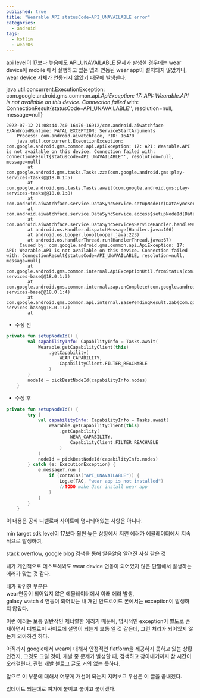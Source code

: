 ```yaml
---
published: true
title: "Wearable API statusCode=API_UNAVAILABLE error"
categories:
  - android
tags:
  - kotlin
  - wearOs
---
```


api level이 17보다 높음에도 API_UNAVAILABLE 문제가 발생한 경우에는 wear device에 mobile 에서 실행하고 있는 앱과 연동된 wear app이 설치되지 않았거나, wear device 자체가 연동되지 않았기 때문에 발생한다.  


java.util.concurrent.ExecutionException: com.google.android.gms.common.api.*ApiException: 17: API: Wearable.API is not available on this device. Connection failed* with: ConnectionResult{statusCode=API_UNAVAILABLE'', resolution=null, message=null} 

~~~
2022-07-12 21:08:44.740 16470-16912/com.android.aiwatchface E/AndroidRuntime: FATAL EXCEPTION: ServiceStartArguments
    Process: com.android.aiwatchface, PID: 16470
    java.util.concurrent.ExecutionException: com.google.android.gms.common.api.ApiException: 17: API: Wearable.API is not available on this device. Connection failed with: ConnectionResult{statusCode=API_UNAVAILABLE'', resolution=null, message=null}
        at com.google.android.gms.tasks.Tasks.zza(com.google.android.gms:play-services-tasks@@18.0.1:5)
        at com.google.android.gms.tasks.Tasks.await(com.google.android.gms:play-services-tasks@@18.0.1:8)
        at com.android.aiwatchface.service.DataSyncService.setupNodeId(DataSyncService.kt:94)
        at com.android.aiwatchface.service.DataSyncService.access$setupNodeId(DataSyncService.kt:38)
        at com.android.aiwatchface.service.DataSyncService$ServiceHandler.handleMessage(DataSyncService.kt:63)
        at android.os.Handler.dispatchMessage(Handler.java:106)
        at android.os.Looper.loop(Looper.java:223)
        at android.os.HandlerThread.run(HandlerThread.java:67)
     Caused by: com.google.android.gms.common.api.ApiException: 17: API: Wearable.API is not available on this device. Connection failed with: ConnectionResult{statusCode=API_UNAVAILABLE, resolution=null, message=null}
        at com.google.android.gms.common.internal.ApiExceptionUtil.fromStatus(com.google.android.gms:play-services-base@@18.0.1:3)
        at com.google.android.gms.common.internal.zap.onComplete(com.google.android.gms:play-services-base@@18.0.1:4)
        at com.google.android.gms.common.api.internal.BasePendingResult.zab(com.google.android.gms:play-services-base@@18.0.1:7)
        at 
~~~

-  수정 전
~~~kotlin
private fun setupNodeId() {
        val capabilityInfo: CapabilityInfo = Tasks.await(
            Wearable.getCapabilityClient(this)
                .getCapability(
                    WEAR_CAPABILITY,
                    CapabilityClient.FILTER_REACHABLE
                )
        )
        nodeId = pickBestNodeId(capabilityInfo.nodes)
    }
~~~

- 수정 후
~~~kotlin
private fun setupNodeId() {
        try {
            val capabilityInfo: CapabilityInfo = Tasks.await(
                Wearable.getCapabilityClient(this)
                    .getCapability(
                        WEAR_CAPABILITY,
                        CapabilityClient.FILTER_REACHABLE
                    )
            )
            nodeId = pickBestNodeId(capabilityInfo.nodes)
        } catch (e: ExecutionException) {
            e.message?.run {
                if (contains("API_UNAVAILABLE")) {
                    Log.e(TAG, "wear app is not installed")
                    //TODO make User install wear app
                }
            }
        }
    }
~~~
  
    

이 내용은 공식 디벨로퍼 사이트에 명시되어있는 사항은 아니다.  

min target sdk level이 17보다 훨씬 높은 상황에서 저런 에러가 에뮬레이터에서 지속적으로 발생하여,   

stack overflow, google blog 검색을 통해 알음알음 알려진 사실 같은 것
  
   
내가 개인적으로 테스트해봐도 wear device 연동이 되어있지 않은 단말에서 발생하는 에러가 맞는 것 같다.  

내가 확인한 부분은  
wear연동이 되어있지 않은 에뮬레이터에서 아래 에러 발생,   
galaxy watch 4 연동이 되어있는 내 개인 안드로이드 폰에서는 exception이 발생하지 않았다. 

이런 에러는 보통 일반적인 제너럴한 에러기 때문에, 명시적인 exception이 별도로 존재하면서 디벨로퍼 사이트에
설명이 되는게 보통 일 것 같은데, 그런 처리가 되어있지 않는게 의아하긴 하다.

아직까지 google에서 wear에 대해서 안정적인 flatform을 제공하지 못하고 있는 상황인건지, 
그것도 그럴 것이, 개발 중 문제가 발생할 때, 검색하고 찾아내기까지 참 시간이 오래걸린다. 관련 개발 블로그 글도 거의 없는 듯하다. 

앞으로 이 부분에 대해서 어떻게 개선이 되는지 지켜보고 우선은 이 글을 끝내겠다. 

업데이트 되는대로 여기에 붙이고 붙이고 붙이겠다.